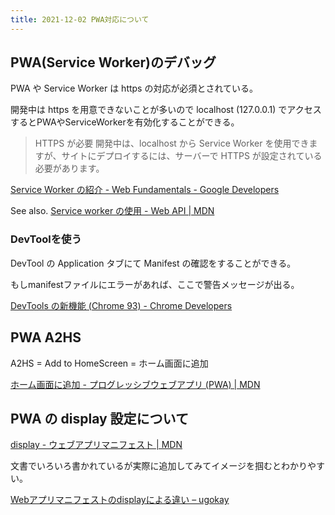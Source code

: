 ```yaml
---
title: 2021-12-02 PWA対応について
---
```


## PWA(Service Worker)のデバッグ

PWA や Service Worker は https の対応が必須とされている。

開発中は https を用意できないことが多いので localhost (127.0.0.1) でアクセスするとPWAやServiceWorkerを有効化することができる。

> HTTPS が必要
> 開発中は、localhost から Service Worker を使用できますが、サイトにデプロイするには、サーバーで HTTPS が設定されている必要があります。

[Service Worker の紹介 - Web Fundamentals - Google Developers](https://developers.google.com/web/fundamentals/primers/service-workers?hl=ja)

See also. [Service worker の使用 - Web API \| MDN](https://developer.mozilla.org/ja/docs/Web/API/Service_Worker_API/Using_Service_Workers)

### DevToolを使う

DevTool の Application タブにて Manifest の確認をすることができる。

もしmanifestファイルにエラーがあれば、ここで警告メッセージが出る。

[DevTools の新機能 (Chrome 93) - Chrome Developers](https://developer.chrome.com/ja/blog/new-in-devtools-93/#new-note-url)

## PWA A2HS

A2HS = Add to HomeScreen = ホーム画面に追加

[ホーム画面に追加 - プログレッシブウェブアプリ (PWA) \| MDN](https://developer.mozilla.org/ja/docs/Web/Progressive_web_apps/Add_to_home_screen)

## PWA の display 設定について

[display - ウェブアプリマニフェスト \| MDN](https://developer.mozilla.org/ja/docs/Web/Manifest/display)

文書でいろいろ書かれているが実際に追加してみてイメージを掴むとわかりやすい。

[Webアプリマニフェストのdisplayによる違い – ugokay](http://ugokay01.wpblog.jp/web-app-manifest-display-value/)
